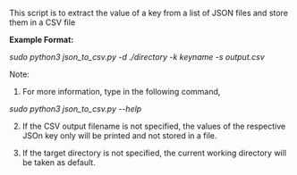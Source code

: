 This script is to extract the value of a key from a list of JSON files and store them in a CSV file

**Example Format:**

  _sudo python3 json_to_csv.py -d ./directory -k keyname -s output.csv_

Note:
 
1. For more information, type in the following command,

  _sudo python3 json_to_csv.py --help_

2. If the CSV output filename is not specified, the values of the respective JSOn key only will be printed and not stored in a file.

3. If the target directory is not specified, the current working directory will be taken as default.
